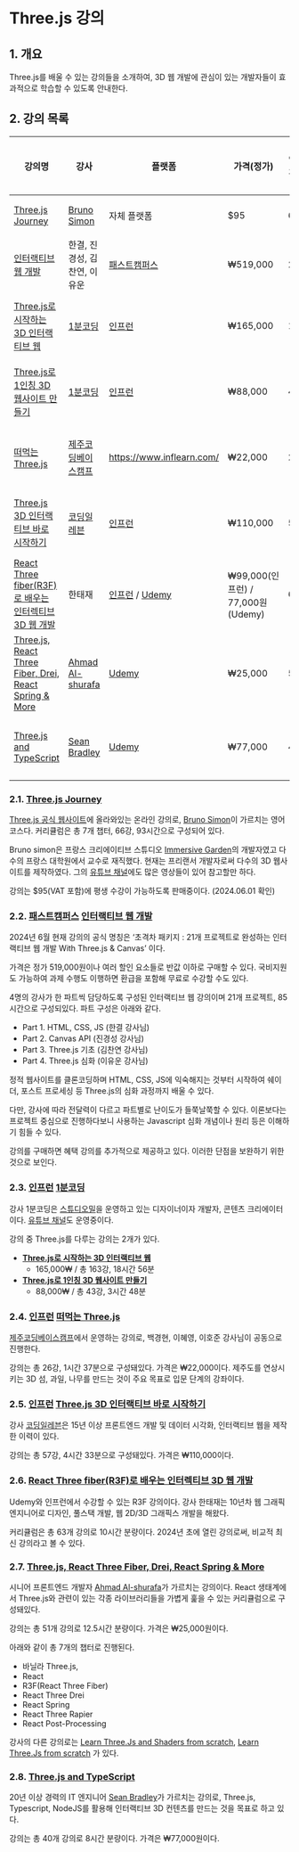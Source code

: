 # Three.js 강의

## 1. 개요

Three.js를 배울 수 있는 강의들을 소개하여, 3D 웹 개발에 관심이 있는 개발자들이 효과적으로 학습할 수 있도록 안내한다. 

## 2. 강의 목록

| 강의명 | 강사 | 플랫폼 | 가격(정가) | 영상 갯수 | 학습시간 |
| --- | --- | --- | --- | --- | --- |
| [Three.js Journey](https://threejs-journey.com/) | [Bruno Simon](https://bruno-simon.com) | 자체 플랫폼 | $95 | 66 | 93시간 |
| [인터랙티브 웹 개발](https://fastcampus.co.kr/dev_online_interactive) | 한결, 진경성, 김찬연, 이유운 | [패스트캠퍼스](https://fastcampus.co.kr) | ₩519,000 | 225 | 85시간 |
| [Three.js로 시작하는 3D 인터랙티브 웹](https://www.inflearn.com/course/3d-%EC%9D%B8%ED%84%B0%EB%9E%99%ED%8B%B0%EB%B8%8C-%EC%9B%B9) | [1분코딩](https://www.inflearn.com/users/22632/@studiomeal) | [인프런](https://www.inflearn.com/) | ₩165,000 | 163 | 18시간 56분 |
| [Three.js로 1인칭 3D 웹사이트 만들기](https://www.inflearn.com/course/threejs-1%EC%9D%B8%EC%B9%AD-3d%EC%9B%B9-%EB%A7%8C%EB%93%A4%EA%B8%B0) | [1분코딩](https://www.inflearn.com/users/22632/@studiomeal) | [인프런](https://www.inflearn.com/) | ₩88,000 | 43 | 3시간 48분 |
| [떠먹는 Three.js](https://www.inflearn.com/course/%EB%96%A0%EB%A8%B9%EB%8A%94-threejs) | [제주코딩베이스캠프](https://jejucodingcamp.com/) | https://www.inflearn.com/ | ₩22,000 | 26 | 1시간 37분 |
| [Three.js 3D 인터랙티브 바로 시작하기](https://www.inflearn.com/course/threejs-3d-%EC%9D%B8%ED%84%B0%EB%9E%99%ED%8B%B0%EB%B8%8C) | [코딩일레븐](http://yahao2512.com/) | [인프런](https://www.inflearn.com/) | ₩110,000 | 57 | 4시간 33분 |
| [React Three fiber(R3F)로 배우는 인터렉티브 3D 웹 개발](https://www.udemy.com/course/react-three-fiber-r3f/) | 한태재 | [인프런](https://www.inflearn.com/) / [Udemy](https://www.udemy.com/) | ₩99,000(인프런) / 77,000원(Udemy) | 63 | 10시간 2분 |
| [Three.js, React Three Fiber, Drei, React Spring & More](https://www.udemy.com/course/learn-react-react-three-fiber-drei-react-spring-more/?couponCode=KEEPLEARNING) | [Ahmad Al-shurafa](https://www.udemy.com/user/ahmad-al-shurafa/) | [Udemy](https://www.udemy.com/) | ₩25,000 | 51 | 12시간 26분 |
| [Three.js and TypeScript](https://www.udemy.com/course/threejs-tutorials/?couponCode=KEEPLEARNING) | [Sean Bradley](https://www.udemy.com/user/sean-bradley-9/) | [Udemy](https://www.udemy.com/) | ₩77,000 | 40 | 8시간 6분 |

### 2.1. [Three.js Journey](https://threejs-journey.com/)

[Three.js 공식 웹사이트](https://threejs.org/)에 올라와있는 온라인 강의로, [Bruno Simon](https://bruno-simon.com)이 가르치는 영어 코스다. 커리큘럼은 총 7개 챕터, 66강, 93시간으로 구성되어 있다.

Bruno simon은 프랑스 크리에이티브 스튜디오 [Immersive Garden](https://immersive-g.com/)의 개발자였고 다수의 프랑스 대학원에서 교수로 재직했다. 현재는 프리랜서 개발자로써 다수의 3D 웹사이트를 제작하였다. 그의 [유튜브 채널](https://www.youtube.com/@BrunoSimon)에도 많은 영상들이 있어 참고할만 하다.

강의는 $95(VAT 포함)에 평생 수강이 가능하도록 판매중이다. (2024.06.01 확인)

### 2.2. [패스트캠퍼스](https://fastcampus.co.kr/) [**인터랙티브 웹 개발**](https://fastcampus.co.kr/dev_online_interactive)

2024년 6월 현재 강의의 공식 명칭은 ‘초격차 패키지 : 21개 프로젝트로 완성하는 인터랙티브 웹 개발 With Three.js & Canvas’ 이다.

가격은 정가 519,000원이나 여러 할인 요소들로 반값 이하로 구매할 수 있다. 국비지원도 가능하여 과제 수행도 이행하면 환급을 포함해 무료로 수강할 수도 있다.

4명의 강사가 한 파트씩 담당하도록 구성된 인터랙티브 웹 강의이며 21개 프로젝트, 85시간으로 구성되있다. 파트 구성은 아래와 같다.

- Part 1. HTML, CSS, JS (한결 강사님)
- Part 2. Canvas API (진경성 강사님)
- Part 3. Three.js 기초 (김찬연 강사님)
- Part 4. Three.js 심화 (이유운 강사님)

정적 웹사이트를 클론코딩하며 HTML, CSS, JS에 익숙해지는 것부터 시작하여 쉐이더, 포스트 프로세싱 등 Three.js의 심화 과정까지 배울 수 있다.

다만, 강사에 따라 전달력이 다르고 파트별로 난이도가 들쭉날쭉할 수 있다. 이론보다는 프로젝트 중심으로 진행하다보니 사용하는 Javascript 심화 개념이나 원리 등은 이해하기 힘들 수 있다.

강의를 구매하면 혜택 강의를 추가적으로 제공하고 있다. 이러한 단점을 보완하기 위한 것으로 보인다.

### 2.3. [인프런](https://www.inflearn.com/) [1분코딩](https://www.inflearn.com/users/22632/@studiomeal)

강사 1분코딩은 [스튜디오밀](https://studiomeal.com/)을 운영하고 있는 디자이너이자 개발자, 콘텐츠 크리에이터이다. [유튜브 채널](https://www.youtube.com/c/1%EB%B6%84%EC%BD%94%EB%94%A9)도 운영중이다.

강의 중 Three.js를 다루는 강의는 2개가 있다.

- [**Three.js로 시작하는 3D 인터랙티브 웹**](https://www.inflearn.com/course/3d-%EC%9D%B8%ED%84%B0%EB%9E%99%ED%8B%B0%EB%B8%8C-%EC%9B%B9)
    - 165,000₩ / 총 163강, 18시간 56분
- [**Three.js로 1인칭 3D 웹사이트 만들기**](https://www.inflearn.com/course/threejs-1%EC%9D%B8%EC%B9%AD-3d%EC%9B%B9-%EB%A7%8C%EB%93%A4%EA%B8%B0)
    - 88,000₩ / 총 43강, 3시간 48분

### 2.4. [인프런](https://www.inflearn.com/) [떠먹는 Three.js](https://www.inflearn.com/course/%EB%96%A0%EB%A8%B9%EB%8A%94-threejs)

[제주코딩베이스캠프](https://jejucodingcamp.com/)에서 운영하는 강의로, 백경현, 이혜영, 이호준 강사님이 공동으로 진행한다. 

강의는 총 26강, 1시간 37분으로 구성돼있다. 가격은 ₩22,000이다. 제주도를 연상시키는 3D 섬, 과일, 나무를 만드는 것이 주요 목표로 입문 단계의 강좌이다.

### 2.5. [인프런](https://www.inflearn.com/) [**Three.js 3D 인터랙티브 바로 시작하기**](https://www.inflearn.com/course/threejs-3d-%EC%9D%B8%ED%84%B0%EB%9E%99%ED%8B%B0%EB%B8%8C)

강사 [코딩일레븐](http://yahao2512.com/)은 15년 이상 프론트엔드 개발 및 데이터 시각화, 인터랙티브 웹을 제작한 이력이 있다. 

강의는 총 57강, 4시간 33분으로 구성돼있다. 가격은 ₩110,000이다. 

### **2.6. [React Three fiber(R3F)로 배우는 인터렉티브 3D 웹 개발](https://www.udemy.com/course/react-three-fiber-r3f/)**

Udemy와 인프런에서 수강할 수 있는 R3F 강의이다. 강사 한태재는 10년차 웹 그래픽 엔지니어로 디자인, 풀스택 개발, 웹 2D/3D 그래픽스 개발을 해왔다. 

커리큘럼은 총 63개 강의로 10시간 분량이다. 2024년 초에 열린 강의로써, 비교적 최신 강의라고 볼 수 있다.

### 2.7. [**Three.js, React Three Fiber, Drei, React Spring & More**](https://www.udemy.com/course/learn-react-react-three-fiber-drei-react-spring-more/?couponCode=KEEPLEARNING)

시니어 프론트엔드 개발자 [Ahmad Al-shurafa](https://www.udemy.com/user/ahmad-al-shurafa/)가 가르치는 강의이다. React 생태계에서 Three.js와 관련이 있는 각종 라이브러리들을 가볍게 훑을 수 있는 커리큘럼으로 구성돼있다.

강의는 총 51개 강의로 12.5시간 분량이다. 가격은 ₩25,000원이다.

아래와 같이 총 7개의 챕터로 진행된다.

- 바닐라 Three.js,
- React
- R3F(React Three Fiber)
- React Three Drei
- React Spring
- React Three Rapier
- React Post-Processing

강사의 다른 강의로는  [Learn Three.Js and Shaders from scratch](https://www.udemy.com/share/108fec3@HKiyg_s7bMn3jNDRLjixIqdMVITYlLQjiFI4wdyUz2v6QPgTFFl8JEy5M9Po2Bwmgw==/), [Learn Three.Js from scratch](https://www.udemy.com/share/108onk3@yh9PVXEYtvfZzlgsxN8m6YX0U0nOk79GZH9luiS9s5tGAhC9BMbbqCxJoxRZxPK8TQ==/) 가 있다.

### 2.8. [**Three.js and TypeScript**](https://www.udemy.com/share/102H3y3@4pykE_kakdXz5-dVbxyU7xioC3NICfvV8TIh-btmPilN4O_Xj-Eqe0gCvGW1SmEyKA==/)

20년 이상 경력의 IT 엔지니어 [Sean Bradley](https://www.udemy.com/user/sean-bradley-9/)가 가르치는 강의로, Three.js, Typescript, NodeJS를 활용해 인터랙티브 3D 컨텐츠를 만드는 것을 목표로 하고 있다.

강의는 총 40개 강의로 8시간 분량이다. 가격은 ₩77,000원이다.
